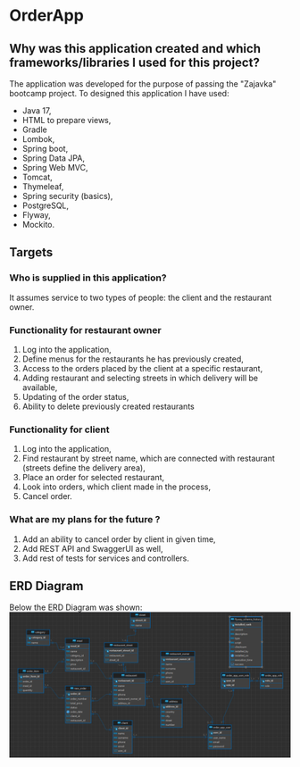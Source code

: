 # OrderApp

## Why was this application created and which frameworks/libraries I used for this project?
The application was developed for the purpose of passing the "Zajavka" bootcamp project.
To designed this application I have used: 
- Java 17,
- HTML to prepare views,
- Gradle
- Lombok,
- Spring boot,
- Spring Data JPA,
- Spring Web MVC,
- Tomcat,
- Thymeleaf,
- Spring security (basics),
- PostgreSQL,
- Flyway,
- Mockito.

## Targets
### Who is supplied in this application?
It assumes service to two types of people: the client and the restaurant owner.

### Functionality for restaurant owner
1. Log into the application,
2. Define menus for the restaurants he has previously created,
3. Access to the orders placed by the client at a specific restaurant,
4. Adding restaurant and selecting streets in which delivery will be available,
5. Updating of the order status,
6. Ability to delete previously created restaurants


### Functionality for client
1. Log into the application,
2. Find restaurant by street name, which are connected with restaurant (streets define the delivery area),
3. Place an order for selected restaurant,
4. Look into orders, which client made in the process,
5. Cancel order.

### What are my plans for the future ?
1. Add an ability to cancel order by client in given time,
2. Add REST API and SwaggerUI as well,
3. Add rest of tests for services and controllers.

## ERD Diagram
Below the ERD Diagram was shown:
![](\src\main\resources\Diagram%20ERD.png)
